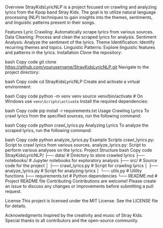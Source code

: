 Overview
StrayKidsLyricNLP is a project focused on crawling and analyzing lyrics from the Kpop band Stray Kids. The goal is to utilize natural language processing (NLP) techniques to gain insights into the themes, sentiments, and linguistic patterns present in their songs.

Features
Lyric Crawling: Automatically scrape lyrics from various sources.
Data Cleaning: Process and clean the scraped lyrics for analysis.
Sentiment Analysis: Analyze the sentiment of the lyrics.
Theme Identification: Identify recurring themes and topics.
Linguistic Patterns: Explore linguistic features and patterns in the lyrics.
Installation
Clone the repository:

bash
Copy code
git clone https://github.com/yourusername/StrayKidsLyricNLP.git
Navigate to the project directory:

bash
Copy code
cd StrayKidsLyricNLP
Create and activate a virtual environment:

bash
Copy code
python -m venv venv
source venv/bin/activate  # On Windows use `venv\Scripts\activate`
Install the required dependencies:

bash
Copy code
pip install -r requirements.txt
Usage
Crawling Lyrics
To crawl lyrics from the specified sources, run the following command:

bash
Copy code
python crawl_lyrics.py
Analyzing Lyrics
To analyze the scraped lyrics, run the following command:

bash
Copy code
python analyze_lyrics.py
Example Scripts
crawl_lyrics.py: Script to crawl lyrics from various sources.
analyze_lyrics.py: Script to perform various analyses on the lyrics.
Project Structure
bash
Copy code
StrayKidsLyricNLP/
├── data/                   # Directory to store crawled lyrics
├── notebooks/              # Jupyter notebooks for exploratory analysis
├── src/                    # Source code for the project
│   ├── crawl_lyrics.py     # Script for crawling lyrics
│   ├── analyze_lyrics.py   # Script for analyzing lyrics
│   └── utils.py            # Utility functions
├── requirements.txt        # Python dependencies
└── README.md               # Project README file
Contributing
Contributions are welcome! Please create an issue to discuss any changes or improvements before submitting a pull request.

License
This project is licensed under the MIT License. See the LICENSE file for details.

Acknowledgments
Inspired by the creativity and music of Stray Kids.
Special thanks to all contributors and the open-source community.

